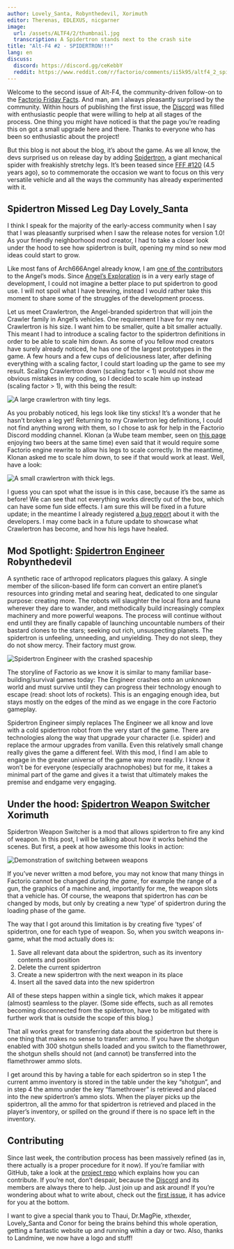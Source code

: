```yaml
---
author: Lovely_Santa, Robynthedevil, Xorimuth
editor: Therenas, EDLEXUS, nicgarner
image:
  url: /assets/ALTF4/2/thumbnail.jpg
  transcription: A Spidertron stands next to the crash site
title: "Alt-F4 #2 - SPIDERTRON!!!"
lang: en
discuss:
  discord: https://discord.gg/ceKebbY
  reddit: https://www.reddit.com/r/factorio/comments/ii5k95/altf4_2_spidertron/
---
```


Welcome to the second issue of Alt-F4, the community-driven follow-on to the [Factorio Friday Facts](https://factorio.com/blog/). And man, am I always pleasantly surprised by the community. Within hours of publishing the first issue, the [Discord](https://discord.gg/AsXAwyV) was filled with enthusiastic people that were willing to help at all stages of the process. One thing you might have noticed is that the page you’re reading this on got a small upgrade here and there. Thanks to everyone who has been so enthusiastic about the project!

But this blog is not about the blog, it’s about the game. As we all know, the devs surprised us on release day by adding [Spidertron](https://wiki.factorio.com/Spidertron), a giant mechanical spider with freakishly stretchy legs. It’s been teased since [FFF #120](https://www.factorio.com/blog/post/fff-120) (4.5 years ago), so to commemorate the occasion we want to focus on this very versatile vehicle and all the ways the community has already experimented with it.

## Spidertron Missed Leg Day <author>Lovely_Santa</author>

I think I speak for the majority of the early-access community when I say that I was pleasantly surprised when I saw the release notes for version 1.0! As your friendly neighborhood mod creator, I had to take a closer look under the hood to see how spidertron is built, opening my mind so new mod ideas could start to grow.

Like most fans of Arch666Angel already know, I am [one of the contributors](https://forums.factorio.com/viewtopic.php?p=475786#p475786) to the Angel’s mods. Since [Angel’s Exploration](https://mods.factorio.com/mod/angelsexploration) is in a very early stage of development, I could not imagine a better place to put spidertron to good use. I will not spoil what I have brewing, instead I would rather take this moment to share some of the struggles of the development process.

Let us meet Crawlertron, the Angel-branded spidertron that will join the Crawler family in Angel’s vehicles. One requirement I have for my new Crawlertron is his size. I want him to be smaller, quite a bit smaller actually. This meant I had to introduce a scaling factor to the spidertron definitions in order to be able to scale him down. As some of you fellow mod creators have surely already noticed, he has one of the largest prototypes in the game. A few hours and a few cups of deliciousness later, after defining everything with a scaling factor, I could start loading up the game to see my result. Scaling Crawlertron down (scaling factor < 1) would not show me obvious mistakes in my coding, so I decided to scale him up instead (scaling factor > 1), with this being the result:

![A large crawlertron with tiny legs.](/assets/ALTF4/2/crawlertron_large.png?raw=true)

As you probably noticed, his legs look like tiny sticks! It’s a wonder that he hasn’t broken a leg yet! Returning to my Crawlertron leg definitions, I could not find anything wrong with them, so I chose to ask for help in the Factorio Discord modding channel. Klonan (a Wube team member, seen on [this page](https://factorio.com/game/about) enjoying two beers at the same time) even said that it would require some Factorio engine rewrite to allow his legs to scale correctly. In the meantime, Klonan asked me to scale him down, to see if that would work at least. Well, have a look:

![A small crawlertron with thick legs.](/assets/ALTF4/2/crawlertron_tiny.png?raw=true)

I guess you can spot what the issue is in this case, because it’s the same as before! We can see that not everything works directly out of the box, which can have some fun side effects. I am sure this will be fixed in a future update; in the meantime I already registered [a bug report](https://forums.factorio.com/viewtopic.php?f=7&t=88180) about it with the developers. I may come back in a future update to showcase what Crawlertron has become, and how his legs have healed.

## Mod Spotlight: [Spidertron Engineer](https://mods.factorio.com/mod/SpidertronEngineer) <author>Robynthedevil</author>

A synthetic race of arthropod replicators plagues this galaxy. A single member of the silicon-based life form can convert an entire planet’s resources into grinding metal and searing heat, dedicated to one singular purpose: creating more. The robots will slaughter the local flora and fauna wherever they dare to wander, and methodically build increasingly complex machinery and more powerful weapons. The process will continue without end until they are finally capable of launching uncountable numbers of their bastard clones to the stars; seeking out rich, unsuspecting planets. The spidertron is unfeeling, unneeding, and unyielding. They do not sleep, they do not show mercy. Their factory must grow.

![Spidertron Engineer with the crashed spaceship](/assets/ALTF4/2/SpidertronEngineer.png?raw=true)

The storyline of Factorio as we know it is similar to many familiar base-building/survival games today: The Engineer crashes onto an unknown world and must survive until they can progress their technology enough to escape (read: shoot lots of rockets). This is an engaging enough idea, but stays mostly on the edges of the mind as we engage in the core Factorio gameplay.

Spidertron Engineer simply replaces The Engineer we all know and love with a cold spidertron robot from the very start of the game. There are technologies along the way that upgrade your character (i.e. spider) and replace the armour upgrades from vanilla. Even this relatively small change really gives the game a different feel. With this mod, I find I am able to engage in the greater universe of the game way more readily. I know it won’t be for everyone (especially arachnophobes) but for me, it takes a minimal part of the game and gives it a twist that ultimately makes the premise and endgame very engaging.

## Under the hood: [Spidertron Weapon Switcher](https://mods.factorio.com/mod/SpidertronWeaponSwitcher) <author>Xorimuth</author>

Spidertron Weapon Switcher is a mod that allows spidertron to fire any kind of weapon. In this post, I will be talking about how it works behind the scenes. But first, a peek at how awesome this looks in action:

![Demonstration of switching between weapons](/assets/ALTF4/2/SWS-demo-gif.gif?raw=true)

If you’ve never written a mod before, you may not know that many things in Factorio cannot be changed _during the game_, for example the range of a gun, the graphics of a machine and, importantly for me, the weapon slots that a vehicle has. Of course, the weapons that spidertron has _can_ be changed by mods, but only by creating a new ‘type’ of spidertron during the loading phase of the game.

The way that I got around this limitation is by creating five ‘types’ of spidertron, one for each type of weapon. So, when you switch weapons in-game, what the mod actually does is:

1. Save all relevant data about the spidertron, such as its inventory contents and position
2. Delete the current spidertron
3. Create a new spidertron with the next weapon in its place
4. Insert all the saved data into the new spidertron

All of these steps happen within a single tick, which makes it appear (almost) seamless to the player. (Some side effects, such as all remotes becoming disconnected from the spidertron, have to be mitigated with further work that is outside the scope of this blog.)

That all works great for transferring data about the spidertron but there is one thing that makes no sense to transfer: ammo. If you have the shotgun enabled with 300 shotgun shells loaded and you switch to the flamethrower, the shotgun shells should not (and cannot) be transferred into the flamethrower ammo slots.

I get around this by having a table for each spidertron so in step 1 the current ammo inventory is stored in the table under the key “shotgun”, and in step 4 the ammo under the key “flamethrower” is retrieved and placed into the new spidertron’s ammo slots. When the player picks up the spidertron, all the ammo for that spidertron is retrieved and placed in the player’s inventory, or spilled on the ground if there is no space left in the inventory.

## Contributing

Since last week, the contribution process has been massively refined (as in, there actually is a proper procedure for it now). If you’re familiar with GitHub, take a look at the [project repo](https://github.com/AlternativeFFFF/Alt-F4) which explains how you can contribute. If you’re not, don’t despair, because the [Discord](https://discord.gg/AsXAwyV) and its members are always there to help. Just join up and ask around! If you’re wondering about what to write about, check out the [first issue](https://alt-f4.blog/ALTF4-1), it has advice for you at the bottom.

I want to give a special thank you to Thaui, Dr.MagPie, xthexder, Lovely_Santa and Conor for being the brains behind this whole operation, getting a fantastic website up and running within a day or two. Also, thanks to Landmine, we now have a logo and stuff!
